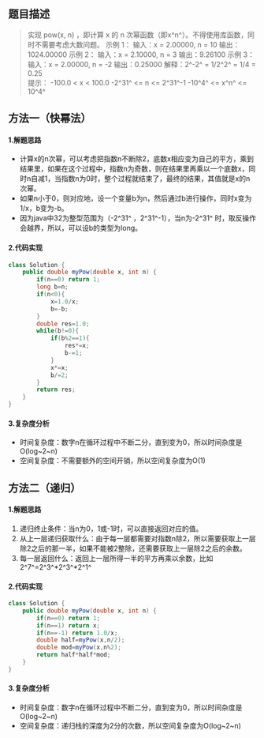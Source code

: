 ## 题目描述
> 实现 pow(x, n) ，即计算 x 的 n 次幂函数（即x^n^）。不得使用库函数，同时不需要考虑大数问题。
> 示例 1：
> 输入：x = 2.00000, n = 10 
> 输出：1024.00000 
> 示例 2：
> 输入：x = 2.10000, n = 3 
> 输出：9.26100 
> 示例 3：
> 输入：x = 2.00000, n = -2 
> 输出：0.25000 
> 解释：2^-2^ = 1/2^2^ = 1/4 = 0.25  
> 提示：
> -100.0 < x < 100.0
> -2^31^ <= n <= 2^31^-1
> -10^4^ <= x^n^ <= 10^4^

## 方法一（快幂法）
#### 1.解题思路

 - 计算x的n次幂，可以考虑把指数n不断除2，底数x相应变为自己的平方，乘到结果里，如果在这个过程中，指数n为奇数，则在结果里再乘以一个底数x，同时n自减1，当指数n为0时，整个过程就结束了，最终的结果，其值就是x的n次幂。
 - 如果n小于0，则对应地，设一个变量b为n，然后通过b进行操作，同时x变为1/x，b变为-b。
 - 因为java中32为整型范围为（-2^31^ ，2^31^-1），当n为-2^31^ 时，取反操作会越界，所以，可以设b的类型为long。

#### 2.代码实现

```java
class Solution {
    public double myPow(double x, int n) {
        if(n==0) return 1;
        long b=n;
        if(n<0){
            x=1.0/x;
            b=-b;
        }
        double res=1.0;
        while(b!=0){
            if(b%2==1){
                res*=x;
                b-=1;
            }
            x*=x;
            b/=2;
        }
        return res;
    }
}
```
#### 3.复杂度分析

 - 时间复杂度：数字n在循环过程中不断二分，直到变为0，所以时间杂度是O(log~2~n)
 - 空间复杂度：不需要额外的空间开销，所以空间复杂度为O(1)

## 方法二（递归）
#### 1.解题思路
  1. 递归终止条件：当n为0，1或-1时，可以直接返回对应的值。
  2. 从上一层递归获取什么：由于每一层都需要对指数n除2，所以需要获取上一层除2之后的那一半，如果不能被2整除，还需要获取上一层除2之后的余数。
  3. 每一层返回什么：返回上一层所得一半的平方再乘以余数，比如2^7^=2^3^*2^3^*2^1^

#### 2.代码实现

```java
class Solution {
    public double myPow(double x, int n) {
        if(n==0) return 1;
        if(n==1) return x;
        if(n==-1) return 1.0/x;
        double half=myPow(x,n/2);
        double mod=myPow(x,n%2);
        return half*half*mod;
    }
}
```
#### 3.复杂度分析
 - 时间复杂度：数字n在循环过程中不断二分，直到变为0，所以时间杂度是O(log~2~n)
 - 空间复杂度：递归栈的深度为2分的次数，所以空间复杂度为O(log~2~n)
